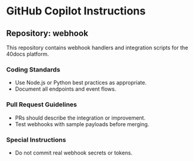 # GitHub Copilot Instructions

## Repository: webhook
This repository contains webhook handlers and integration scripts for the 40docs platform.

### Coding Standards
- Use Node.js or Python best practices as appropriate.
- Document all endpoints and event flows.

### Pull Request Guidelines
- PRs should describe the integration or improvement.
- Test webhooks with sample payloads before merging.

### Special Instructions
- Do not commit real webhook secrets or tokens.
